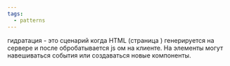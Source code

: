 ```yaml
---
tags:
  - patterns
---
```

гидратация - это сценарий когда HTML (страница ) генерируется на сервере и после обробатывается js ом на клиенте. 
На элементы могут навешиваться события или создаваться новые компоненты.
